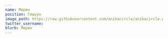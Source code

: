 ```yaml
---
name: Мѳрѳн
position: Гишүүн
image_path: https://raw.githubusercontent.com/anikacircle/anikacircle.github.io/main/.images/anika-member-murun.jpg
twitter_username: 
blurb: Мѳрѳн
---
```

